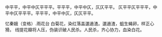 中平平，中平中仄平平平。平平平，中平中仄，仄仄平平。
仄平平仄平平平，中平中仄平平平。平平平，中平中仄，仄仄平平。

忆秦娥（变格）.雨花台
白菊花，染红落盖邋遢渣。邋遢渣，蛆生蝇卵，样正心猾。
线提花瓣将人压，伪装识破人民杀。人民杀，齐心协力，血染白花。
<!--stackedit_data:
eyJoaXN0b3J5IjpbNjc5NDQwMzUyLDUyNDYwNTM1MSwtMjA4OD
c0NjYxMiwxNjUwOTQxMDk1LC01NjYzMzM2OTksMTg1NjkyNzAy
MCwxOTc4ODMxMTY5LC03NzI4MTQ2LC0yMDg4NzQ2NjEyLC0xNj
k5ODk3ODEwLC0yMDg4NzQ2NjEyLC0zMjU3NzE0OTAsLTIyMzk1
NjQ0OSwzNDk1MDcxMjksLTMyNTc3MTQ5MCwxNTAwOTk4MTQ1LD
I0NTAwMzAzNSwxMzE1ODgyNTk2LC03MzY5Mzg4MjIsNTY5NDcw
MjM2XX0=
-->
